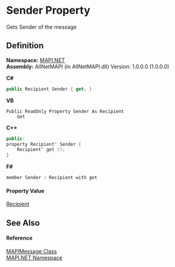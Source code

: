 # Sender Property


Gets Sender of the message



## Definition
**Namespace:** <a href="5bef4637-66f8-16d4-e5f4-4d0da57a1538.md">MAPI.NET</a>  
**Assembly:** AllNetMAPI (in AllNetMAPI.dll) Version: 1.0.0.0 (1.0.0.0)

**C#**
``` C#
public Recipient Sender { get; }
```
**VB**
``` VB
Public ReadOnly Property Sender As Recipient
	Get
```
**C++**
``` C++
public:
property Recipient^ Sender {
	Recipient^ get ();
}
```
**F#**
``` F#
member Sender : Recipient with get
```



#### Property Value
<a href="661b1e87-cef6-6469-0805-eb273bffec6d.md">Recipient</a>

## See Also


#### Reference
<a href="29b8d96c-1ec2-828d-35a5-fae12d8802c8.md">MAPIMessage Class</a>  
<a href="5bef4637-66f8-16d4-e5f4-4d0da57a1538.md">MAPI.NET Namespace</a>  
